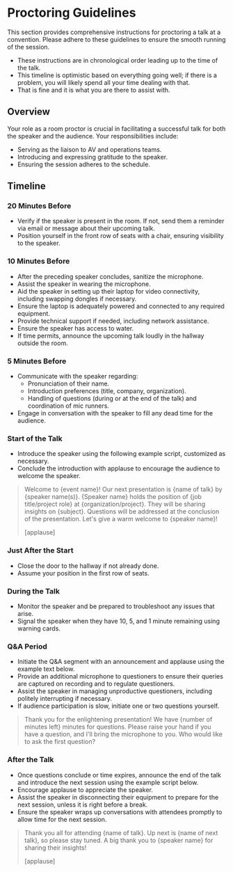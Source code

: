 # Proctoring Guidelines

This section provides comprehensive instructions for proctoring a talk at a convention. Please adhere to these guidelines to ensure the smooth running of the session.

- These instructions are in chronological order leading up to the time of the talk.
- This timeline is optimistic based on everything going well; if there is a problem, you will likely spend all your time dealing with that.
- That is fine and it is what you are there to assist with.

## Overview

Your role as a room proctor is crucial in facilitating a successful talk for both the speaker and the audience. Your responsibilities include:

- Serving as the liaison to AV and operations teams.
- Introducing and expressing gratitude to the speaker.
- Ensuring the session adheres to the schedule.

## Timeline

### 20 Minutes Before

- Verify if the speaker is present in the room. If not, send them a reminder via email or message about their upcoming talk.
- Position yourself in the front row of seats with a chair, ensuring visibility to the speaker.

### 10 Minutes Before

- After the preceding speaker concludes, sanitize the microphone.
- Assist the speaker in wearing the microphone.
- Aid the speaker in setting up their laptop for video connectivity, including swapping dongles if necessary.
- Ensure the laptop is adequately powered and connected to any required equipment.
- Provide technical support if needed, including network assistance.
- Ensure the speaker has access to water.
- If time permits, announce the upcoming talk loudly in the hallway outside the room.

### 5 Minutes Before

- Communicate with the speaker regarding:
  - Pronunciation of their name.
  - Introduction preferences (title, company, organization).
  - Handling of questions (during or at the end of the talk) and coordination of mic runners.
- Engage in conversation with the speaker to fill any dead time for the audience.

### Start of the Talk

- Introduce the speaker using the following example script, customized as necessary.
- Conclude the introduction with applause to encourage the audience to welcome the speaker.

> Welcome to {event name}!
> Our next presentation is {name of talk} by {speaker name(s)}.
> {Speaker name} holds the position of {job title/project role} at {organization/project}.
> They will be sharing insights on {subject}.
> Questions will be addressed at the conclusion of the presentation.
> Let's give a warm welcome to {speaker name}!
>
> [applause]

### Just After the Start

- Close the door to the hallway if not already done.
- Assume your position in the first row of seats.

### During the Talk

- Monitor the speaker and be prepared to troubleshoot any issues that arise.
- Signal the speaker when they have 10, 5, and 1 minute remaining using warning cards.

### Q&A Period

- Initiate the Q&A segment with an announcement and applause using the example text below.
- Provide an additional microphone to questioners to ensure their queries are captured on recording and to regulate questioners.
- Assist the speaker in managing unproductive questioners, including politely interrupting if necessary.
- If audience participation is slow, initiate one or two questions yourself.

> Thank you for the enlightening presentation!
> We have {number of minutes left} minutes for questions.
> Please raise your hand if you have a question, and I'll bring the microphone to you.
> Who would like to ask the first question?

### After the Talk

- Once questions conclude or time expires, announce the end of the talk and introduce the next session using the example script below.
- Encourage applause to appreciate the speaker.
- Assist the speaker in disconnecting their equipment to prepare for the next session, unless it is right before a break.
- Ensure the speaker wraps up conversations with attendees promptly to allow time for the next session.

> Thank you all for attending {name of talk}.
> Up next is {name of next talk}, so please stay tuned.
> A big thank you to {speaker name} for sharing their insights!
>
> [applause]
